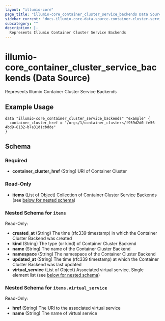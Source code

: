 ```yaml
---
layout: "illumio-core"
page_title: "illumio-core_container_cluster_service_backends Data Source - terraform-provider-illumio-core"
sidebar_current: "docs-illumio-core-data-source-container-cluster-service-backends"
subcategory: ""
description: |-
  Represents Illumio Container Cluster Service Backends
---
```


# illumio-core_container_cluster_service_backends (Data Source)

Represents Illumio Container Cluster Service Backends

Example Usage
------------

```hcl
data "illumio-core_container_cluster_service_backends" "example" {
  container_cluster_href = "/orgs/1/container_clusters/f959d2d0-fe56-4bd9-8132-b7a31d1cbdde"
}
```

## Schema

### Required

- **container_cluster_href** (String) URI of Container Cluster

### Read-Only

- **items** (List of Object) Collection of Container Cluster Service Backends (see [below for nested schema](#nestedatt--items))

<a id="nestedatt--items"></a>
### Nested Schema for `items`

Read-Only:

- **created_at** (String) The time (rfc339 timestamp) in which the Container Cluster Backend was created
- **kind** (String) The type (or kind) of Container Cluster Backend
- **name** (String) The name of the Container Cluster Backend
- **namespace** (String) The namespace of the Container Cluster Backend
- **updated_at** (String) The time (rfc339 timestamp) at which the Container Cluster Backend was last updated
- **virtual_service** (List of Object) Associated virtual service. Single element list (see [below for nested schema](#nestedobjatt--items--virtual_service))

<a id="nestedobjatt--items--virtual_service"></a>
### Nested Schema for `items.virtual_service`

Read-Only:

- **href** (String) The URI to the associated virtual service
- **name** (String) The name of virtual service


